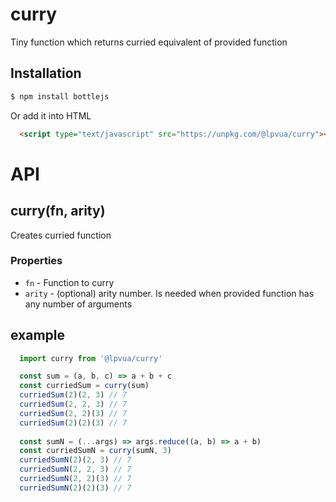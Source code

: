 curry
=

Tiny function which returns curried equivalent of provided function

## Installation
```bash
$ npm install bottlejs
```
Or add it into HTML
```HTML
  <script type="text/javascript" src="https://unpkg.com/@lpvua/curry"></script>
```
API
=

curry(fn, arity)
-
Creates curried function
### Properties
 - `fn` - Function to curry
 - `arity` - (optional) arity number. Is needed when provided function has any number of arguments

## example

```javascript
  import curry from '@lpvua/curry'

  const sum = (a, b, c) => a + b + c
  const curriedSum = curry(sum)
  curriedSum(2)(2, 3) // 7
  curriedSum(2, 2, 3) // 7
  curriedSum(2, 2)(3) // 7
  curriedSum(2)(2)(3) // 7
 
  const sumN = (...args) => args.reduce((a, b) => a + b)
  const curriedSumN = curry(sumN, 3)
  curriedSumN(2)(2, 3) // 7
  curriedSumN(2, 2, 3) // 7
  curriedSumN(2, 2)(3) // 7
  curriedSumN(2)(2)(3) // 7
```
